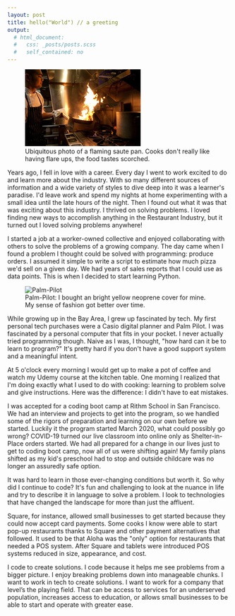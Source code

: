 ```yaml
---
layout: post
title: hello("World") // a greeting
output:
  # html_document:
  #   css: _posts/posts.scss
  #   self_contained: no
---
```


<figure class="float-left">
<div>
<img src="/images/saute-flare.png" alt="jay cooks in a restaurant">
<figcaption>Ubiquitous photo of a flaming saute pan. Cooks don't really like having flare ups, the food tastes scorched. </figcaption>
</div>
</figure>
Years ago, I fell in love with a career. Every day I went to work excited to do and learn more about the industry. With so many different sources of information and a wide variety of styles to dive deep into it was a learner's paradise. I'd leave work and spend my nights at home experimenting with a small idea until the late hours of the night. Then I found out what it was that was exciting about this industry. I thrived on solving problems. I loved finding new ways to accomplish anything in the Restaurant Industry, but it turned out I loved solving problems anywhere!

I started a job at a worker-owned collective and enjoyed collaborating with others to solve the problems of a growing company. The day came when I found a problem I thought could be solved with programming: produce orders. I assumed it simple to write a script to estimate how much pizza we'd sell on a given day. We had years of sales reports that I could use as data points. This is when I decided to start learning Python.


<figure class="float-right">
<div>
<img src="http://media2.s-nbcnews.com/j/msnbc/Components/Photos/060321/060321_PalmPilot_vmed.grid-4x2.jpg" alt="Palm-Pilot">
<figcaption>Palm-Pilot: I bought an bright yellow neoprene cover for mine. My sense of fashion got better over time.
</figcaption>
</div>
</figure>While growing up in the Bay Area, I grew up fascinated by tech. My first personal tech purchases were a Casio digital planner and Palm Pilot. I was fascinated by a personal computer that fits in your pocket. I never actually tried programming though. Naive as I was, I thought, "how hard can it be to learn to program?" It's pretty hard if you don't have a good support system and a meaningful intent.

At 5 o'clock every morning I would get up to make a pot of coffee and watch my Udemy course at the kitchen table. One morning I realized that I'm doing exactly what I used to do with cooking: learning to problem solve and give instructions. Here was the difference: I didn't have to eat mistakes.

I was accepted for a coding boot camp at Rithm School in San Francisco. We had an interview and projects to get into the program, so we handled some of the rigors of preparation and learning on our own before we started. Luckily it the program started March 2020, what could possibly go wrong? COVID-19 turned our live classroom into online only as Shelter-in-Place orders started. We had all prepared for a change in our lives just to get to coding boot camp, now all of us were shifting again! My family plans shifted as my kid's preschool had to stop and outside childcare was no longer an assuredly safe option.

It was hard to learn in those ever-changing conditions but worth it. So why did I continue to code? It's fun and challenging to look at the nuance in life and try to describe it in language to solve a problem. I look to technologies that have changed the landscape for more than just the affluent.

Square, for instance, allowed small businesses to get started because they could now accept card payments. Some cooks I know were able to start pop-up restaurants thanks to Square and other payment alternatives that followed. It used to be that Aloha was the "only" option for restaurants that needed a POS system. After Square and tablets were introduced POS systems reduced in size, appearance, and cost.

I code to create solutions. I code because it helps me see problems from a bigger picture. I enjoy breaking problems down into manageable chunks. I want to work in tech to create solutions. I want to work for a company that level’s the playing field. That can be access to services for an underserved population, increases access to education, or allows small businesses to be able to start and operate with greater ease.